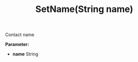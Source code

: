﻿---
uid: crmscript_ref_NSContactActivity_SetName
title: SetName(String name)
intellisense: NSContactActivity.SetName
keywords: NSContactActivity, GetName
so.topic: reference
---

Contact name

**Parameter:** 
 - **name** String

